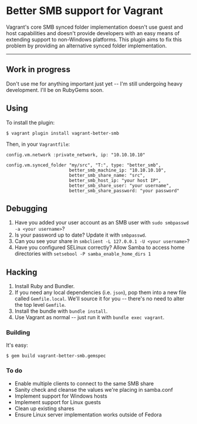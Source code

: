# Better SMB support for Vagrant

Vagrant's core SMB synced folder implementation doesn't use guest and host
capabilities and doesn't provide developers with an easy means of extending
support to non-Windows platforms. This plugin aims to fix this problem by
providing an alternative synced folder implementation.

* * *

## Work in progress

Don't use me for anything important just yet -- I'm still undergoing heavy
development. I'll be on RubyGems soon.

## Using

To install the plugin:

    $ vagrant plugin install vagrant-better-smb

Then, in your ```Vagrantfile```:

    config.vm.network :private_network, ip: "10.10.10.10"

    config.vm.synced_folder "my/src", "T:", type: "better_smb",
                            better_smb_machine_ip: "10.10.10.10",
                            better_smb_share_name: "src",
                            better_smb_host_ip: "your host IP",
                            better_smb_share_user: "your username",
                            better_smb_share_password: "your password"

## Debugging

1. Have you added your user account as an SMB user with
   ```sudo smbpasswd -a <your username>```?
2. Is your password up to date? Update it with ```smbpasswd```.
3. Can you see your share in ```smbclient -L 127.0.0.1 -U <your username>```?
4. Have you configured SELinux correctly? Allow Samba to access home directories
   with ```setsebool -P samba_enable_home_dirs 1```

## Hacking

1. Install Ruby and Bundler.
2. If you need any local dependencies (i.e. ```json```), pop them into a new
   file called ```Gemfile.local```. We'll source it for you -- there's no need
   to alter the top level ```Gemfile```.
3. Install the bundle with ```bundle install```.
4. Use Vagrant as normal -- just run it with ```bundle exec vagrant```.

### Building

It's easy:

    $ gem build vagrant-better-smb.gemspec

### To do

* Enable multiple clients to connect to the same SMB share
* Sanity check and cleanse the values we're placing in samba.conf
* Implement support for Windows hosts
* Implement support for Linux guests
* Clean up existing shares
* Ensure Linux server implementation works outside of Fedora
